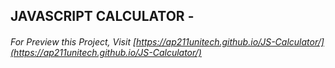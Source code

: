 ## JAVASCRIPT CALCULATOR -

###### For Preview this Project, Visit [https://ap211unitech.github.io/JS-Calculator/](https://ap211unitech.github.io/JS-Calculator/)
